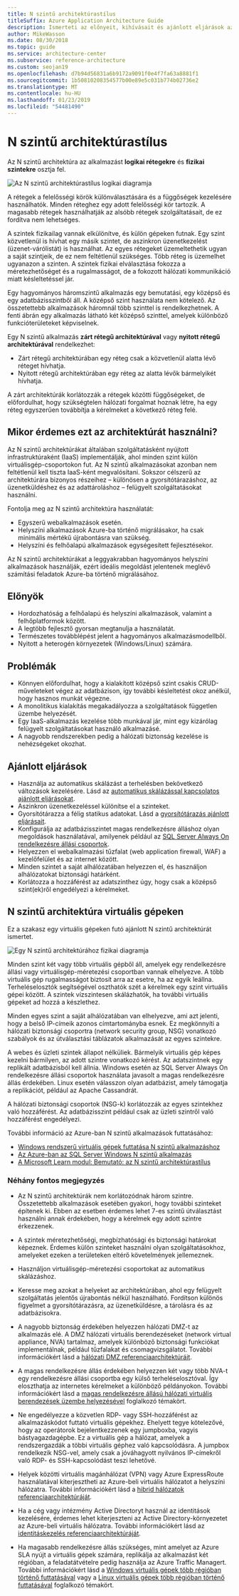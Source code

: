 ```yaml
---
title: N szintű architektúrastílus
titleSuffix: Azure Application Architecture Guide
description: Ismerteti az előnyeit, kihívásait és ajánlott eljárások az N szintű architektúrákat az Azure-ban.
author: MikeWasson
ms.date: 08/30/2018
ms.topic: guide
ms.service: architecture-center
ms.subservice: reference-architecture
ms.custom: seojan19
ms.openlocfilehash: d7b94d56831a6b9172a9091f0e4f7fa63a8881f1
ms.sourcegitcommit: 1b50810208354577b00e89e5c031b774b02736e2
ms.translationtype: MT
ms.contentlocale: hu-HU
ms.lasthandoff: 01/23/2019
ms.locfileid: "54481490"
---
```

# <a name="n-tier-architecture-style"></a>N szintű architektúrastílus

Az N szintű architektúra az alkalmazást **logikai rétegekre** és **fizikai szintekre** osztja fel.

![Az N szintű architektúrastílus logikai diagramja](./images/n-tier-logical.svg)

A rétegek a felelősségi körök különválasztására és a függőségek kezelésére használhatók. Minden réteghez egy adott felelősségi kör tartozik. A magasabb rétegek használhatják az alsóbb rétegek szolgáltatásait, de ez fordítva nem lehetséges.

A szintek fizikailag vannak elkülönítve, és külön gépeken futnak. Egy szint közvetlenül is hívhat egy másik szintet, de aszinkron üzenetkezelést (üzenet-várólistát) is használhat. Az egyes rétegeket üzemeltethetik ugyan a saját szintjeik, de ez nem feltétlenül szükséges. Több réteg is üzemelhet ugyanazon a szinten. A szintek fizikai elválasztása fokozza a méretezhetőséget és a rugalmasságot, de a fokozott hálózati kommunikáció miatt késleltetéssel jár.

Egy hagyományos háromszintű alkalmazás egy bemutatási, egy középső és egy adatbázisszintből áll. A középső szint használata nem kötelező. Az összetettebb alkalmazások háromnál több szinttel is rendelkezhetnek. A fenti ábrán egy alkalmazás látható két középső szinttel, amelyek különböző funkcióterületeket képviselnek.

Egy N szintű alkalmazás **zárt rétegű architektúrával** vagy **nyitott rétegű architektúrával** rendelkezhet:

- Zárt rétegű architektúrában egy réteg csak a közvetlenül alatta lévő réteget hívhatja.
- Nyitott rétegű architektúrában egy réteg az alatta lévők bármelyikét hívhatja.

A zárt architektúrák korlátozzák a rétegek közötti függőségeket, de előfordulhat, hogy szükségtelen hálózati forgalmat hoznak létre, ha egy réteg egyszerűen továbbítja a kérelmeket a következő réteg felé.

## <a name="when-to-use-this-architecture"></a>Mikor érdemes ezt az architektúrát használni?

Az N szintű architektúrákat általában szolgáltatásként nyújtott infrastruktúraként (IaaS) implementálják, ahol minden szint külön virtuálisgép-csoportokon fut. Az N szintű alkalmazásokat azonban nem feltétlenül kell tiszta IaaS-ként megvalósítani. Sokszor célszerű az architektúrára bizonyos részeihez – különösen a gyorsítótárazáshoz, az üzenetküldéshez és az adattároláshoz – felügyelt szolgáltatásokat használni.

Fontolja meg az N szintű architektúra használatát:

- Egyszerű webalkalmazások esetén.
- Helyszíni alkalmazások Azure-ba történő migrálásakor, ha csak minimális mértékű újrabontásra van szükség.
- Helyszíni és felhőalapú alkalmazások egységesített fejlesztésekor.

Az N szintű architektúrákat a leggyakrabban hagyományos helyszíni alkalmazások használják, ezért ideális megoldást jelentenek meglévő számítási feladatok Azure-ba történő migrálásához.

## <a name="benefits"></a>Előnyök

- Hordozhatóság a felhőalapú és helyszíni alkalmazások, valamint a felhőplatformok között.
- A legtöbb fejlesztő gyorsan megtanulja a használatát.
- Természetes továbblépést jelent a hagyományos alkalmazásmodellből.
- Nyitott a heterogén környezetek (Windows/Linux) számára.

## <a name="challenges"></a>Problémák

- Könnyen előfordulhat, hogy a kialakított középső szint csakis CRUD-műveleteket végez az adatbázison, így további késleltetést okoz anélkül, hogy hasznos munkát végezne.
- A monolitikus kialakítás megakadályozza a szolgáltatások független üzembe helyezését.
- Egy IaaS-alkalmazás kezelése több munkával jár, mint egy kizárólag felügyelt szolgáltatásokat használó alkalmazásé.
- A nagyobb rendszerekben pedig a hálózati biztonság kezelése is nehézségeket okozhat.

## <a name="best-practices"></a>Ajánlott eljárások

- Használja az automatikus skálázást a terhelésben bekövetkező változások kezelésére. Lásd az [automatikus skálázással kapcsolatos ajánlott eljárásokat][autoscaling].
- Aszinkron üzenetkezeléssel különítse el a szinteket.
- Gyorsítótárazza a félig statikus adatokat. Lásd a [gyorsítótárazás ajánlott eljárásait][caching].
- Konfigurálja az adatbázisszintet magas rendelkezésre álláshoz olyan megoldások használatával, amilyenek például az [SQL Server Always On rendelkezésre állási csoportok][sql-always-on].
- Helyezzen el webalkalmazási tűzfalat (web application firewall, WAF) a kezelőfelület és az internet között.
- Minden szintet a saját alhálózatában helyezzen el, és használjon alhálózatokat biztonsági határként.
- Korlátozza a hozzáférést az adatszinthez úgy, hogy csak a középső szint(ek)ről engedélyezi a kérelmeket.

## <a name="n-tier-architecture-on-virtual-machines"></a>N szintű architektúra virtuális gépeken

Ez a szakasz egy virtuális gépeken futó ajánlott N szintű architektúrát ismertet.

![Egy N szintű architektúrához fizikai diagramja](./images/n-tier-physical.png)

Minden szint két vagy több virtuális gépből áll, amelyek egy rendelkezésre állási vagy virtuálisgép-méretezési csoportban vannak elhelyezve. A több virtuális gép rugalmasságot biztosít arra az esetre, ha az egyik leállna. Terheléselosztók segítségével oszthatók szét a kérelmek egy szint virtuális gépei között. A szintek vízszintesen skálázhatók, ha további virtuális gépeket ad hozzá a készlethez.

Minden egyes szint a saját alhálózatában van elhelyezve, ami azt jelenti, hogy a belső IP-címeik azonos címtartományba esnek. Ez megkönnyíti a hálózati biztonsági csoportra (network security group, NSG) vonatkozó szabályok és az útválasztási táblázatok alkalmazását az egyes szintekre.

A webes és üzleti szintek állapot nélküliek. Bármelyik virtuális gép képes kezelni bármilyen, az adott szintre vonatkozó kérést. Az adatszintnek egy replikált adatbázisból kell állnia. Windows esetén az SQL Server Always On rendelkezésre állási csoportok használata javasolt a magas rendelkezésre állás érdekében. Linux esetén válasszon olyan adatbázist, amely támogatja a replikációt, például az Apache Cassandrát.

A hálózati biztonsági csoportok (NSG-k) korlátozzák az egyes szintekhez való hozzáférést. Az adatbázisszint például csak az üzleti szintről való hozzáférést engedélyezi.

További információ az Azure-ban N szintű alkalmazások futtatásához:

- [Windows rendszerű virtuális gépek futtatása N szintű alkalmazáshoz][n-tier-windows]
- [Az Azure-ban az SQL Server Windows N szintű alkalmazás][n-tier-linux]
- [A Microsoft Learn modul: Bemutató: az N szintű architektúrastílus](/learn/modules/n-tier-architecture/)

### <a name="additional-considerations"></a>Néhány fontos megjegyzés

- Az N szintű architektúrák nem korlátozódnak három szintre. Összetettebb alkalmazások esetében gyakori, hogy további szinteket építenek ki. Ebben az esetben érdemes lehet 7-es szintű útválasztást használni annak érdekében, hogy a kérelmek egy adott szintre érkezzenek.

- A szintek méretezhetőségi, megbízhatósági és biztonsági határokat képeznek. Érdemes külön szinteket használni olyan szolgáltatásokhoz, amelyeket ezeken a területeken eltérő követelmények jellemeznek.

- Használjon virtuálisgép-méretezési csoportokat az automatikus skálázáshoz.

- Keresse meg azokat a helyeket az architektúrában, ahol egy felügyelt szolgáltatás jelentős újrabontás nélkül használható. Fordítson különös figyelmet a gyorsítótárazásra, az üzenetküldésre, a tárolásra és az adatbázisokra.

- A nagyobb biztonság érdekében helyezzen hálózati DMZ-t az alkalmazás elé. A DMZ hálózati virtuális berendezéseket (network virtual appliance, NVA) tartalmaz, amelyek különböző biztonsági funkciókat implementálnak, például tűzfalakat és csomagvizsgálatot. További információkért lásd a [hálózati DMZ referenciaarchitektúráit][dmz].

- A magas rendelkezésre állás érdekében helyezzen két vagy több NVA-t egy rendelkezésre állási csoportba egy külső terheléselosztóval. Így eloszthatja az internetes kérelmeket a különböző példányokon. További információkért lásd a [magas rendelkezésre állású hálózati virtuális berendezések üzembe helyezésével][ha-nva] foglalkozó témakört.

- Ne engedélyezze a közvetlen RDP- vagy SSH-hozzáférést az alkalmazáskódot futtató virtuális gépekhez. Ehelyett tegye kötelezővé, hogy az operátorok bejelentkezzenek egy jumpboxba, vagyis bástyagazdagépbe. Ez a virtuális gép a hálózat, amelyek a rendszergazdák a többi virtuális géphez való kapcsolódásra. A jumpbox rendelkezik NSG-vel, amely csak a jóváhagyott nyilvános IP-címekről való RDP- és SSH-kapcsolódást teszi lehetővé.

- Helyek közötti virtuális magánhálózat (VPN) vagy Azure ExpressRoute használatával kiterjesztheti az Azure-beli virtuális hálózatot a helyszíni hálózatra. További információkért lásd a [hibrid hálózatok referenciaarchitektúráját][hybrid-network].

- Ha a cég vagy intézmény Active Directoryt használ az identitások kezelésére, érdemes lehet kiterjeszteni az Active Directory-környezetet az Azure-beli virtuális hálózatra. További információkért lásd az [identitáskezelés referenciaarchitektúráját][identity].

- Ha magasabb rendelkezésre állás szükséges, mint amelyet az Azure SLA nyújt a virtuális gépek számára, replikálja az alkalmazást két régióban, a feladatátvételre pedig használja az Azure Traffic Managert. További információkért lásd a [Windows virtuális gépek több régióban történő futtatásával][multiregion-windows] vagy a [Linux virtuális gépek több régióban történő futtatásával][multiregion-linux] foglalkozó témakört.

[autoscaling]: ../../best-practices/auto-scaling.md
[caching]: ../../best-practices/caching.md
[dmz]: ../../reference-architectures/dmz/index.md
[ha-nva]: ../../reference-architectures/dmz/nva-ha.md
[hybrid-network]: ../../reference-architectures/hybrid-networking/index.md
[identity]: ../../reference-architectures/identity/index.md
[multiregion-linux]: ../../reference-architectures/virtual-machines-linux/multi-region-application.md
[multiregion-windows]: ../../reference-architectures/virtual-machines-windows/multi-region-application.md
[n-tier-linux]: ../../reference-architectures/virtual-machines-linux/n-tier.md
[n-tier-windows]: ../../reference-architectures/virtual-machines-windows/n-tier.md
[sql-always-on]: /sql/database-engine/availability-groups/windows/always-on-availability-groups-sql-server